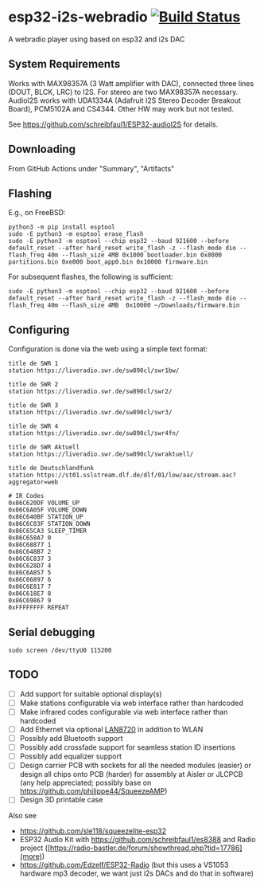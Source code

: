# esp32-i2s-webradio [![Build Status](https://github.com/probonopd/esp32-i2s-webradio/actions/workflows/compile.yml/badge.svg)](https://github.com/probonopd/esp32-i2s-webradio/actions/workflows/compile.yml)

A webradio player using based on esp32 and i2s DAC

## System Requirements

Works with MAX98357A (3 Watt amplifier with DAC), connected three lines (DOUT, BLCK, LRC) to I2S. For stereo are two MAX98357A necessary. AudioI2S works with UDA1334A (Adafruit I2S Stereo Decoder Breakout Board), PCM5102A and CS4344. Other HW may work but not tested.

See https://github.com/schreibfaul1/ESP32-audioI2S for details.

## Downloading

From GitHub Actions under "Summary", "Artifacts"

## Flashing

E.g., on FreeBSD:

```
python3 -m pip install esptool
sudo -E python3 -m esptool erase_flash
sudo -E python3 -m esptool --chip esp32 --baud 921600 --before default_reset --after hard_reset write_flash -z --flash_mode dio --flash_freq 40m --flash_size 4MB 0x1000 bootloader.bin 0x8000 partitions.bin 0xe000 boot_app0.bin 0x10000 firmware.bin
```

For subsequent flashes, the following is sufficient:

```
sudo -E python3 -m esptool --chip esp32 --baud 921600 --before default_reset --after hard_reset write_flash -z --flash_mode dio --flash_freq 40m --flash_size 4MB  0x10000 ~/Downloads/firmware.bin
```

## Configuring

Configuration is done via the web using a simple text format:

```
title de SWR 1
station https://liveradio.swr.de/sw890cl/swr1bw/

title de SWR 2
station https://liveradio.swr.de/sw890cl/swr2/

title de SWR 3
station https://liveradio.swr.de/sw890cl/swr3/

title de SWR 4
station https://liveradio.swr.de/sw890cl/swr4fn/

title de SWR Aktuell
station https://liveradio.swr.de/sw890cl/swraktuell/

title de Deutschlandfunk
station https://st01.sslstream.dlf.de/dlf/01/low/aac/stream.aac?aggregator=web

# IR Codes
0x86C620DF VOLUME_UP
0x86C6A05F VOLUME_DOWN
0x86C640BF STATION_UP
0x86C6C03F STATION_DOWN
0x86C65CA3 SLEEP_TIMER
0x86C658A7 0
0x86C68877 1
0x86C648B7 2
0x86C6C837 3
0x86C628D7 4
0x86C6A857 5
0x86C66897 6
0x86C6E817 7
0x86C618E7 8
0x86C69867 9
0xFFFFFFFF REPEAT
```

## Serial debugging

```
sudo screen /dev/ttyU0 115200
```

## TODO

- [ ] Add support for suitable optional display(s)
- [ ] Make stations configurable via web interface rather than hardcoded
- [ ] Make infrared codes configurable via web interface rather than hardcoded
- [ ] Add Ethernet via optional [LAN8720](https://sautter.com/blog/ethernet-on-esp32-using-lan8720/) in addition to WLAN
- [ ] Possibly add Bluetooth support
- [ ] Possibly add crossfade support for seamless station ID insertions
- [ ] Possibly add equalizer support
- [ ] Design carrier PCB with sockets for all the needed modules (easier) or design all chips onto PCB (harder) for assembly at Aisler or JLCPCB (any help appreciated; possibly base on https://github.com/philippe44/SqueezeAMP)
- [ ] Design 3D printable case

Also see

* https://github.com/sle118/squeezelite-esp32
* ESP32 Audio Kit with https://github.com/schreibfaul1/es8388 and Radio project ([https://radio-bastler.de/forum/showthread.php?tid=17786](more))
* https://github.com/Edzelf/ESP32-Radio (but this uses a VS1053 hardware mp3 decoder, we want just i2s DACs and do that in software)

